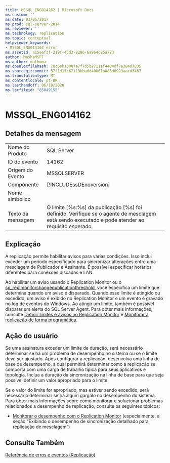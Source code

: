 ```yaml
---
title: MSSQL_ENG014162 | Microsoft Docs
ms.custom: ''
ms.date: 03/06/2017
ms.prod: sql-server-2014
ms.reviewer: ''
ms.technology: replication
ms.topic: conceptual
helpviewer_keywords:
- MSSQL_ENG014162 error
ms.assetid: a15eef3f-219f-45d3-8286-6a864c85a723
author: MashaMSFT
ms.author: mathoma
ms.openlocfilehash: 78c6eb13087a7f7d5b2711af4484df7a384d7835
ms.sourcegitcommit: 57f1d15c67113bbadd40861b886d6929aacd3467
ms.translationtype: MT
ms.contentlocale: pt-BR
ms.lasthandoff: 06/18/2020
ms.locfileid: "85049155"
---
```

# <a name="mssql_eng014162"></a>MSSQL_ENG014162
    
## <a name="message-details"></a>Detalhes da mensagem  
  
|||  
|-|-|  
|Nome do Produto|SQL Server|  
|ID do evento|14162|  
|Origem do Evento|MSSQLSERVER|  
|Componente|[!INCLUDE[ssDEnoversion](../../includes/ssdenoversion-md.md)]|  
|Nome simbólico||  
|Texto da mensagem|O limite [%s:%s] da publicação [%s] foi definido. Verifique se o agente de mesclagem está sendo executado e pode atender ao requisito esperado.|  
  
## <a name="explanation"></a>Explicação  
 A replicação permite habilitar avisos para várias condições. Isso inclui exceder um período especificado para sincronizar alterações entre uma mesclagem de Publicador e Assinante. É possível especificar horários diferentes para conexões discadas e LAN.  
  
 Ao habilitar um aviso usando o Replication Monitor ou o [sp_replmonitorchangepublicationthreshold](/sql/relational-databases/system-stored-procedures/sp-replmonitorchangepublicationthreshold-transact-sql), você especifica um limite que determina quando um aviso é disparado. Quando esse limite é atingido ou excedido, um aviso é exibido no Replication Monitor e um evento é gravado no log de eventos do Windows. Ao atingir um limite, também é possível disparar um alerta do SQL Server Agent. Para obter mais informações, consulte [Definir limites e avisos no Replication Monitor](monitor/set-thresholds-and-warnings-in-replication-monitor.md) e [Monitorar a replicação de forma programática](monitoring-replication.md).  
  
## <a name="user-action"></a>Ação do usuário  
 Se uma assinatura exceder um limite de duração, será necessário determinar se há um problema de desempenho no sistema ou se o limite deve ser ajustado. Após configurar a replicação, desenvolva uma linha de base de desempenho, a qual permitirá determinar como a replicação se comporta com uma carga de trabalho típica para seus aplicativos e topologia. Inclua a duração da sincronização na linha de base para que seja possível definir um valor apropriado para o limite.  
  
 Se o valor do limite for apropriado, mas estiver sendo excedido, será necessário determinar se há algum gargalo no desempenho do sistema. Para obter mais informações sobre como monitorar e solucionar problemas relacionados a desempenho de replicação, consulte os seguintes tópicos:  
  
-   [Monitorar o desempenho com o Replication Monitor](monitor/monitor-performance-with-replication-monitor.md) (especialmente, a seção “Exibindo o desempenho de sincronização detalhado para replicação de mesclagem”)  
  
## <a name="see-also"></a>Consulte Também  
 [Referência de erros e eventos &#40;Replicação&#41;](errors-and-events-reference-replication.md)  
  
  
